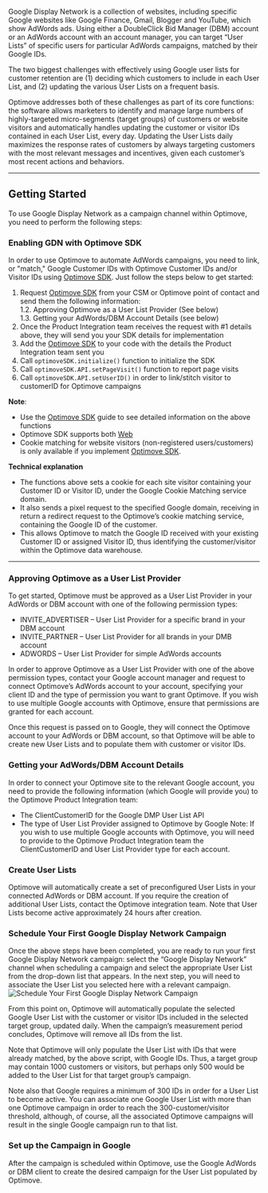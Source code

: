 
Google Display Network is a collection of websites, including specific Google websites like Google Finance, Gmail, Blogger and YouTube, which show AdWords ads. Using either a DoubleClick Bid Manager (DBM) account or an AdWords account with an account manager, you can target “User Lists” of specific users for particular AdWords campaigns, matched by their Google IDs.

The two biggest challenges with effectively using Google user lists for customer retention are (1) deciding which customers to include in each User List, and (2) updating the various User Lists on a frequent basis.

Optimove addresses both of these challenges as part of its core functions: the software allows marketers to identify and manage large numbers of highly-targeted micro-segments (target groups) of customers or website visitors and automatically handles updating the customer or visitor IDs contained in each User List, every day. Updating the User Lists daily maximizes the response rates of customers by always targeting customers with the most relevant messages and incentives, given each customer’s most recent actions and behaviors.

----------

## **Getting Started**
To use Google Display Network as a campaign channel within Optimove, you need to perform the following steps:

### **Enabling GDN with Optimove SDK**
In order to use Optimove to automate AdWords campaigns, you need to link, or "match," Google Customer IDs with Optimove Customer IDs and/or Visitor IDs using [Optimove SDK](https://github.com/optimoveproductintegration/Web-SDK-Integration-Guide). Just follow the steps below to get started:

1. Request [Optimove SDK](https://github.com/optimoveproductintegration/Web-SDK-Integration-Guide) from your CSM or Optimove point of contact and send them the following information:
	<br/>1.2. Approving Optimove as a User List Provider (See below)
	<br/>1.3. Getting your AdWords/DBM Account Details (see below)
3. Once the Product Integration team receives the request with #1 details above, they will send you your SDK details for implementation
4. Add the [Optimove SDK](https://github.com/optimoveproductintegration/Web-SDK-Integration-Guide) to your code with the details the Product Integration team sent you
5. Call `optimoveSDK.initialize()` function to initialize the SDK
6. Call `optimoveSDK.API.setPageVisit()` function to report page visits
7. Call `optimoveSDK.API.setUserID()` in order to link/stitch visitor to customerID for Optimove campaigns

**Note**:
* Use the [Optimove SDK](https://github.com/optimoveproductintegration/Web-SDK-Integration-Guide) guide to see detailed information on the above functions
* Optimove SDK supports both [Web](https://github.com/optimoveproductintegration/Web-SDK-Integration-Guide) 
* Cookie matching for website visitors (non-registered users/customers) is only available if you implement [Optimove SDK](https://github.com/optimoveproductintegration/Web-SDK-Integration-Guide).

**Technical explanation**
* The functions above sets a cookie for each site visitor containing your Customer ID or Visitor ID, under the Google Cookie Matching service domain. 
* It also sends a pixel request to the specified Google domain, receiving in return a redirect request to the Optimove’s cookie matching service, containing the Google ID of the customer. 
* This allows Optimove to match the Google ID received with your existing Customer ID or assigned Visitor ID, thus identifying the customer/visitor within the Optimove data warehouse.

----------

### **Approving Optimove as a User List Provider**
To get started, Optimove must be approved as a User List Provider in your AdWords or DBM account with one of the following permission types:

* INVITE_ADVERTISER – User List Provider for a specific brand in your DBM account
* INVITE_PARTNER – User List Provider for all brands in your DMB account
* ADWORDS – User List Provider for simple AdWords accounts

In order to approve Optimove as a User List Provider with one of the above permission types, contact your Google account manager and request to connect Optimove’s AdWords account to your account, specifying your client ID and the type of permission you want to grant Optimove. If you wish to use multiple Google accounts with Optimove, ensure that permissions are granted for each account.

Once this request is passed on to Google, they will connect the Optimove account to your AdWords or DBM account, so that Optimove will be able to create new User Lists and to populate them with customer or visitor IDs.

### **Getting your AdWords/DBM Account Details**
In order to connect your Optimove site to the relevant Google account, you need to provide the following information (which Google will provide you) to the Optimove Product Integration team:
* The ClientCustomerID for the Google DMP User List API
* The type of User List Provider assigned to Optimove by Google
Note: If you wish to use multiple Google accounts with Optimove, you will need to provide to the Optimove Product Integration team the ClientCustomerID and User List Provider type for each account.

### **Create User Lists**
Optimove will automatically create a set of preconfigured User Lists in your connected AdWords or DBM account. If you require the creation of additional User Lists, contact the Optimove integration team. Note that User Lists become active approximately 24 hours after creation.

### **Schedule Your First Google Display Network Campaign**
Once the above steps have been completed, you are ready to run your first Google Display Network campaign: select the “Google Display Network” channel when scheduling a campaign and select the appropriate User List from the drop-down list that appears. In the next step, you will need to associate the User List you selected here with a relevant campaign.
![Schedule Your First Google Display Network Campaign](https://docs.optimove.com/wp-content/uploads/2017/03/word-image-37.png)

From this point on, Optimove will automatically populate the selected Google User List with the customer or visitor IDs included in the selected target group, updated daily. When the campaign’s measurement period concludes, Optimove will remove all IDs from the list.

Note that Optimove will only populate the User List with IDs that were already matched, by the above script, with Google IDs. Thus, a target group may contain 1000 customers or visitors, but perhaps only 500 would be added to the User List for that target group’s campaign.

Note also that Google requires a minimum of 300 IDs in order for a User List to become active. You can associate one Google User List with more than one Optimove campaign in order to reach the 300-customer/visitor threshold, although, of course, all the associated Optimove campaigns will result in the single Google campaign run to that list.

### **Set up the Campaign in Google**
After the campaign is scheduled within Optimove, use the Google AdWords or DBM client to create the desired campaign for the User List populated by Optimove.
